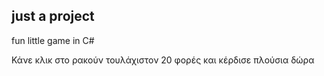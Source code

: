 ## just a project

fun little game in C# 

Κάνε κλικ στο ρακούν τουλάχιστον 20 φορές και κέρδισε πλούσια δώρα
